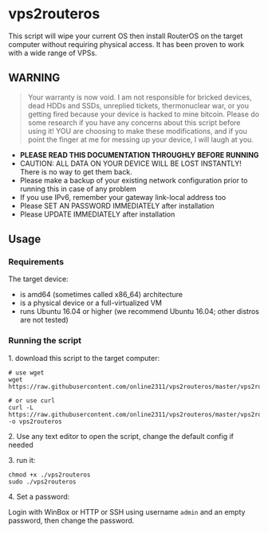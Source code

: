 # vps2routeros

This script will wipe your current OS then install RouterOS on the target computer without requiring physical access. It has been proven to work with a wide range of VPSs.


## WARNING

> Your warranty is now void. I am not responsible for bricked devices, dead HDDs and SSDs, unreplied tickets, thermonuclear war, or you getting fired because your device is hacked to mine bitcoin. Please do some research if you have any concerns about this script before using it! YOU are choosing to make these modifications, and if you point the finger at me for messing up your device, I will laugh at you.

* **PLEASE READ THIS DOCUMENTATION THROUGHLY BEFORE RUNNING**
* CAUTION: ALL DATA ON YOUR DEVICE WILL BE LOST INSTANTLY! There is no way to get them back.
* Please make a backup of your existing network configuration prior to running this in case of any problem
* If you use IPv6, remember your gateway link-local address too
* Please SET AN PASSWORD IMMEDIATELY after installation
* Please UPDATE IMMEDIATELY after installation

## Usage

### Requirements

The target device:

* is amd64 (sometimes called x86_64) architecture
* is a physical device or a full-virtualized VM
* runs Ubuntu 16.04 or higher (we recommend Ubuntu 16.04; other distros are not tested)

### Running the script

1\. download this script to the target computer:

```shell
# use wget
wget https://raw.githubusercontent.com/online2311/vps2routeros/master/vps2routeros.sh

# or use curl
curl -L https://raw.githubusercontent.com/online2311/vps2routeros/master/vps2routeros.sh -o vps2routeros
```

2\. Use any text editor to open the script, change the default config if needed

3\. run it:

```shell
chmod +x ./vps2routeros
sudo ./vps2routeros
```

4\. Set a password:

Login with WinBox or HTTP or SSH using username `admin` and an empty password, then change the password.
